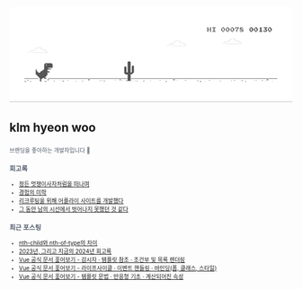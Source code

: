 
<div align="center">
  
![dino.gif](./dino.gif)

</div>

## klm hyeon woo

<span style="color:#4E5968; font-size:10px;">
브랜딩을 좋아하는 개발자입니다 🦄

### 회고록
- [정든 멋쟁이사자처럼을 떠나며](https://klmhyeonwooo.tistory.com/89)<br>
- [경험의 미학](https://klmhyeonwooo.tistory.com/80)<br>
- [리크루팅을 위해 어플라이 사이트를 개발했다](https://klmhyeonwooo.tistory.com/74)<br>
- [그 동안 남의 시선에서 벗어나지 못했던 것 같다](https://klmhyeonwooo.tistory.com/65)<br>

### 최근 포스팅
- [nth-child와 nth-of-type의 차이](https://klmhyeonwooo.tistory.com/119)<br>
- [2023년, 그리고 지금의 2024년 회고록](https://klmhyeonwooo.tistory.com/118)<br>
- [Vue 공식 문서 훑어보기 - 감시자 ·  템플릿 참조 · 조건부 및 목록 렌더링](https://klmhyeonwooo.tistory.com/117)<br>
- [Vue 공식 문서 훑어보기 - 라이프사이클 · 이벤트 핸들링 · 바인딩(폼, 클래스, 스타일)](https://klmhyeonwooo.tistory.com/116)<br>
- [Vue 공식 문서 훑어보기 - 템플릿 문법 · 반응형 기초 · 계산되어진 속성](https://klmhyeonwooo.tistory.com/115)<br>
